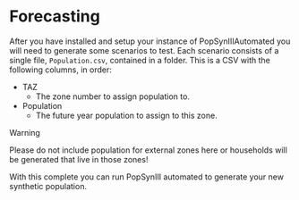 # Forecasting

After you have installed and setup your instance of PopSynIIIAutomated you will need to generate some scenarios to test.
Each scenario consists of a single file, `Population.csv`, contained in a folder.  This is a CSV with the following columns, in order:

* TAZ
    * The zone number to assign population to.
* Population
    * The future year population to assign to this zone.

> [!Warning]
> Please do not include population for external zones here or households will be generated that live in those zones!

With this complete you can run PopSynIII automated to generate your new synthetic population.